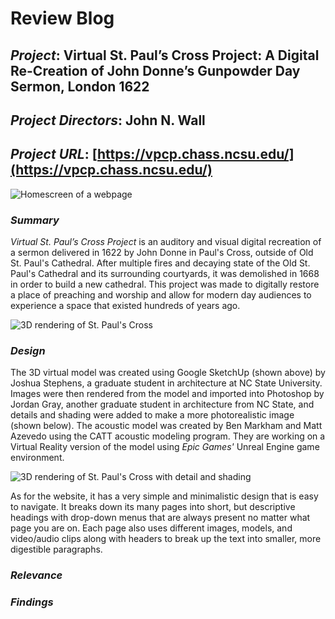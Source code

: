 # Review Blog

## _Project_: Virtual St. Paul’s Cross Project: A Digital Re-Creation of John Donne’s Gunpowder Day Sermon, London 1622

## _Project Directors_: John N. Wall

## _Project URL_: [https://vpcp.chass.ncsu.edu/](https://vpcp.chass.ncsu.edu/)

![Homescreen of a webpage](https://zXtrada.github.io/Zachary-Estrada/images/PaulsCrossProject.png)

### _Summary_
_Virtual St. Paul’s Cross Project_ is an auditory and visual digital recreation of a sermon delivered in 1622 by John Donne in Paul's Cross, outside of Old St. Paul's Cathedral. After multiple fires and decaying state of the Old St. Paul's Cathedral and its surrounding courtyards, it was demolished in 1668 in order to build a new cathedral. This project was made to digitally restore a place of preaching and worship and allow for modern day audiences to experience a space that existed hundreds of years ago. 

![3D rendering of St. Paul's Cross](https://zXtrada.github.io/Zachary-Estrada/images/sketchup.jpg)

### _Design_
The 3D virtual model was created using Google SketchUp (shown above) by Joshua Stephens, a graduate student in architecture at NC State University. Images were then rendered from the model and imported into Photoshop by Jordan Gray, another graduate student in architecture from NC State, and details and shading were added to make a more photorealistic image (shown below). The acoustic model was created by Ben Markham and Matt Azevedo using the CATT acoustic modeling program. They are working on a Virtual Reality version of the model using _Epic Games'_ Unreal Engine game environment.

![3D rendering of St. Paul's Cross with detail and shading](https://zXtrada.github.io/Zachary-Estrada/images/photoshoprender.jpg)

As for the website, it has a very simple and minimalistic design that is easy to navigate. It breaks down its many pages into short, but descriptive headings with drop-down menus that are always present no matter what page you are on. Each page also uses different images, models, and video/audio clips along with headers to break up the text into smaller, more digestible paragraphs. 

### _Relevance_

### _Findings_

